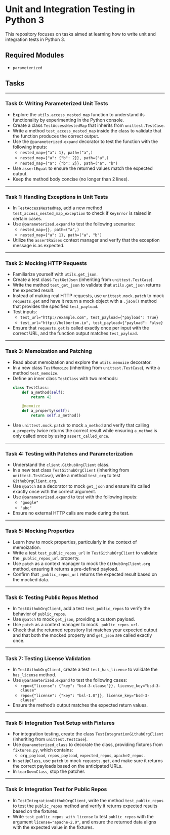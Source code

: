 
# Unit and Integration Testing in Python 3

This repository focuses on tasks aimed at learning how to write unit and integration tests in Python 3.

## Required Modules

- `parameterized`

## Tasks

---

### Task 0: Writing Parameterized Unit Tests

- Explore the `utils.access_nested_map` function to understand its functionality by experimenting in the Python console.
- Create a class `TestAccessNestedMap` that inherits from `unittest.TestCase`.
- Write a method `test_access_nested_map` inside the class to validate that the function produces the correct output.
- Use the `@parameterized.expand` decorator to test the function with the following inputs:
    - `nested_map={"a": 1}, path=("a",)`
    - `nested_map={"a": {"b": 2}}, path=("a",)`
    - `nested_map={"a": {"b": 2}}, path=("a", "b")`
- Use `assertEqual` to ensure the returned values match the expected output.
- Keep the method body concise (no longer than 2 lines).

---

### Task 1: Handling Exceptions in Unit Tests

- In `TestAccessNestedMap`, add a new method `test_access_nested_map_exception` to check if `KeyError` is raised in certain cases.
- Use `@parameterized.expand` to test the following scenarios:
    - `nested_map={}, path=("a",)`
    - `nested_map={"a": 1}, path=("a", "b")`
- Utilize the `assertRaises` context manager and verify that the exception message is as expected.

---

### Task 2: Mocking HTTP Requests

- Familiarize yourself with `utils.get_json`.
- Create a test class `TestGetJson` (inheriting from `unittest.TestCase`).
- Write the method `test_get_json` to validate that `utils.get_json` returns the expected result.
- Instead of making real HTTP requests, use `unittest.mock.patch` to mock `requests.get` and have it return a mock object with a `.json()` method that provides the specified `test_payload`.
- Test inputs:
    - `test_url="http://example.com", test_payload={"payload": True}`
    - `test_url="http://holberton.io", test_payload={"payload": False}`
- Ensure that `requests.get` is called exactly once per input with the correct URL, and the function output matches `test_payload`.

---

### Task 3: Memoization and Patching

- Read about memoization and explore the `utils.memoize` decorator.
- In a new class `TestMemoize` (inheriting from `unittest.TestCase`), write a method `test_memoize`.
- Define an inner class `TestClass` with two methods:
    ```python
    class TestClass:
        def a_method(self):
            return 42

        @memoize
        def a_property(self):
            return self.a_method()
    ```
- Use `unittest.mock.patch` to mock `a_method` and verify that calling `a_property` twice returns the correct result while ensuring `a_method` is only called once by using `assert_called_once`.

---

### Task 4: Testing with Patches and Parameterization

- Understand the `client.GithubOrgClient` class.
- In a new test class `TestGithubOrgClient` (inheriting from `unittest.TestCase`), write a method `test_org` to test `GithubOrgClient.org`.
- Use `@patch` as a decorator to mock `get_json` and ensure it’s called exactly once with the correct argument.
- Use `@parameterized.expand` to test with the following inputs:
    - `"google"`
    - `"abc"`
- Ensure no external HTTP calls are made during the test.

---

### Task 5: Mocking Properties

- Learn how to mock properties, particularly in the context of memoization.
- Write a test `test_public_repos_url` in `TestGithubOrgClient` to validate the `_public_repos_url` property.
- Use `patch` as a context manager to mock the `GithubOrgClient.org` method, ensuring it returns a pre-defined payload.
- Confirm that `_public_repos_url` returns the expected result based on the mocked data.

---

### Task 6: Testing Public Repos Method

- In `TestGithubOrgClient`, add a test `test_public_repos` to verify the behavior of `public_repos`.
- Use `@patch` to mock `get_json`, providing a custom payload.
- Use `patch` as a context manager to mock `_public_repos_url`.
- Check that the returned repository list matches your expected output and that both the mocked property and `get_json` are called exactly once.

---

### Task 7: Testing License Validation

- In `TestGithubOrgClient`, create a test `test_has_license` to validate the `has_license` method.
- Use `@parameterized.expand` to test the following cases:
    - `repo={"license": {"key": "bsd-3-clause"}}, license_key="bsd-3-clause"`
    - `repo={"license": {"key": "bsl-1.0"}}, license_key="bsd-3-clause"`
- Ensure the method’s output matches the expected return values.

---

### Task 8: Integration Test Setup with Fixtures

- For integration testing, create the class `TestIntegrationGithubOrgClient` (inheriting from `unittest.TestCase`).
- Use `@parameterized_class` to decorate the class, providing fixtures from `fixtures.py`, which contains:
    - `org_payload`, `repos_payload`, `expected_repos`, `apache2_repos`.
- In `setUpClass`, use `patch` to mock `requests.get`, and make sure it returns the correct payloads based on the anticipated URLs.
- In `tearDownClass`, stop the patcher.

---

### Task 9: Integration Test for Public Repos

- In `TestIntegrationGithubOrgClient`, write the method `test_public_repos` to test the `public_repos` method and verify it returns expected results based on the fixtures.
- Write `test_public_repos_with_license` to test `public_repos` with the argument `license="apache-2.0"`, and ensure the returned data aligns with the expected value in the fixtures.
